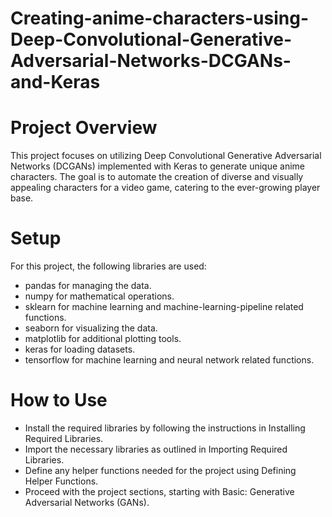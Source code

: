 # Creating-anime-characters-using-Deep-Convolutional-Generative-Adversarial-Networks-DCGANs-and-Keras

# Project Overview

This project focuses on utilizing Deep Convolutional Generative Adversarial Networks (DCGANs) implemented with Keras to generate unique anime characters. The goal is to automate the creation of diverse and visually appealing characters for a video game, catering to the ever-growing player base.

# Setup

For this project, the following libraries are used:

- pandas for managing the data.
- numpy for mathematical operations.
- sklearn for machine learning and machine-learning-pipeline related functions.
- seaborn for visualizing the data.
- matplotlib for additional plotting tools.
- keras for loading datasets.
- tensorflow for machine learning and neural network related functions.

# How to Use

- Install the required libraries by following the instructions in Installing Required Libraries.
- Import the necessary libraries as outlined in Importing Required Libraries.
- Define any helper functions needed for the project using Defining Helper Functions.
- Proceed with the project sections, starting with Basic: Generative Adversarial Networks (GANs).
